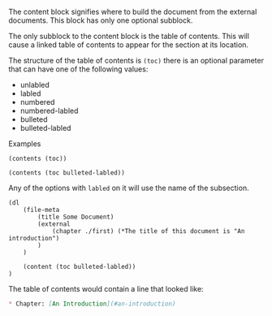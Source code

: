 <!--
(dl
    (section-meta
        (title Content Block
    )
)
-->

The content block signifies where to build the document from the external documents. This block has only one optional subblock.

<!-- (dl (# Table of Contents)) -->

The only subblock to the content block is the table of contents. This will cause a linked table of contents to appear for the section at its location.

The structure of the table of contents is `(toc)` there is an optional parameter that can have one of the following values:

* unlabled
* labled
* numbered
* numbered-labled
* bulleted
* bulleted-labled

Examples

```doculisp
(contents (toc))
```

```doculisp
(contents (toc bulleted-labled))
```

Any of the options with `labled` on it will use the name of the subsection. 

```doculisp
(dl
    (file-meta
        (title Some Document)
        (external
            (chapter ./first) (*The title of this document is "An introduction")
        )
    )

    (content (toc bulleted-labled))
)
```

The table of contents would contain a line that looked like:

```markdown
* Chapter: [An Introduction](#an-introduction)
```
